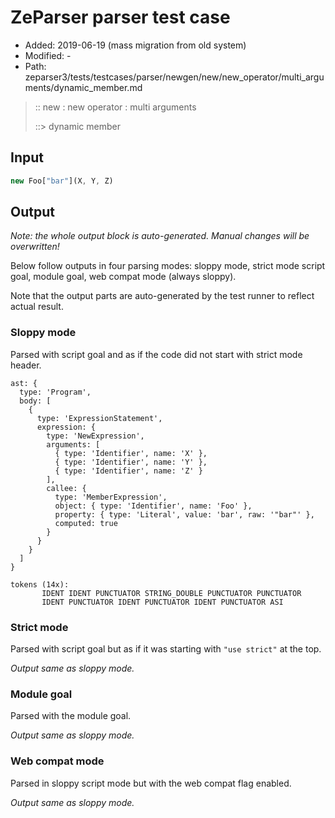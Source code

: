 # ZeParser parser test case

- Added: 2019-06-19 (mass migration from old system)
- Modified: -
- Path: zeparser3/tests/testcases/parser/newgen/new/new_operator/multi_arguments/dynamic_member.md

> :: new : new operator : multi arguments
>
> ::> dynamic member

## Input

`````js
new Foo["bar"](X, Y, Z)
`````

## Output

_Note: the whole output block is auto-generated. Manual changes will be overwritten!_

Below follow outputs in four parsing modes: sloppy mode, strict mode script goal, module goal, web compat mode (always sloppy).

Note that the output parts are auto-generated by the test runner to reflect actual result.

### Sloppy mode

Parsed with script goal and as if the code did not start with strict mode header.

`````
ast: {
  type: 'Program',
  body: [
    {
      type: 'ExpressionStatement',
      expression: {
        type: 'NewExpression',
        arguments: [
          { type: 'Identifier', name: 'X' },
          { type: 'Identifier', name: 'Y' },
          { type: 'Identifier', name: 'Z' }
        ],
        callee: {
          type: 'MemberExpression',
          object: { type: 'Identifier', name: 'Foo' },
          property: { type: 'Literal', value: 'bar', raw: '"bar"' },
          computed: true
        }
      }
    }
  ]
}

tokens (14x):
       IDENT IDENT PUNCTUATOR STRING_DOUBLE PUNCTUATOR PUNCTUATOR
       IDENT PUNCTUATOR IDENT PUNCTUATOR IDENT PUNCTUATOR ASI
`````

### Strict mode

Parsed with script goal but as if it was starting with `"use strict"` at the top.

_Output same as sloppy mode._

### Module goal

Parsed with the module goal.

_Output same as sloppy mode._

### Web compat mode

Parsed in sloppy script mode but with the web compat flag enabled.

_Output same as sloppy mode._
